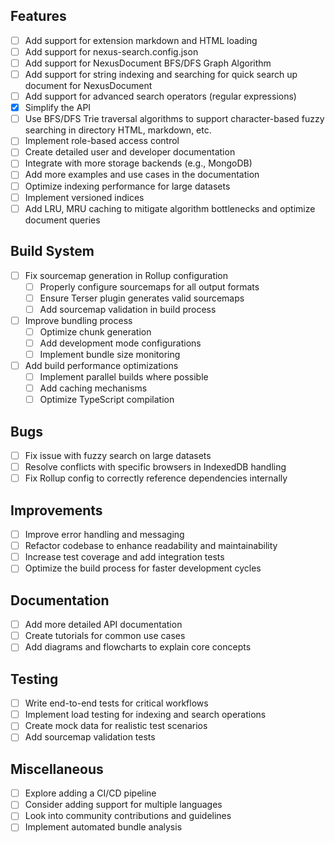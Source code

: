 ## Features
- [ ] Add support for extension markdown and HTML loading
- [ ] Add support for nexus-search.config.json 
- [ ] Add support for NexusDocument BFS/DFS Graph Algorithm
- [ ] Add support for string indexing and searching for quick search up document for NexusDocument
- [ ] Add support for advanced search operators (regular expressions)
- [x] Simplify the API
- [ ] Use BFS/DFS Trie traversal algorithms to support character-based fuzzy searching in directory HTML, markdown, etc.
- [ ] Implement role-based access control
- [ ] Create detailed user and developer documentation
- [ ] Integrate with more storage backends (e.g., MongoDB)
- [ ] Add more examples and use cases in the documentation
- [ ] Optimize indexing performance for large datasets
- [ ] Implement versioned indices
- [ ] Add LRU, MRU caching to mitigate algorithm bottlenecks and optimize document queries

## Build System
- [ ] Fix sourcemap generation in Rollup configuration
  - [ ] Properly configure sourcemaps for all output formats
  - [ ] Ensure Terser plugin generates valid sourcemaps
  - [ ] Add sourcemap validation in build process
- [ ] Improve bundling process
  - [ ] Optimize chunk generation
  - [ ] Add development mode configurations
  - [ ] Implement bundle size monitoring
- [ ] Add build performance optimizations
  - [ ] Implement parallel builds where possible
  - [ ] Add caching mechanisms
  - [ ] Optimize TypeScript compilation

## Bugs
- [ ] Fix issue with fuzzy search on large datasets
- [ ] Resolve conflicts with specific browsers in IndexedDB handling
- [ ] Fix Rollup config to correctly reference dependencies internally

## Improvements
- [ ] Improve error handling and messaging
- [ ] Refactor codebase to enhance readability and maintainability
- [ ] Increase test coverage and add integration tests
- [ ] Optimize the build process for faster development cycles

## Documentation
- [ ] Add more detailed API documentation
- [ ] Create tutorials for common use cases
- [ ] Add diagrams and flowcharts to explain core concepts

## Testing
- [ ] Write end-to-end tests for critical workflows
- [ ] Implement load testing for indexing and search operations
- [ ] Create mock data for realistic test scenarios
- [ ] Add sourcemap validation tests

## Miscellaneous
- [ ] Explore adding a CI/CD pipeline
- [ ] Consider adding support for multiple languages
- [ ] Look into community contributions and guidelines
- [ ] Implement automated bundle analysis
